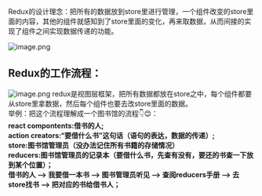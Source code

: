 Redux的设计理念：把所有的数据放到store里进行管理，一个组件改变的store里面的内容，其他的组件就感知到了store里面的变化，再来取数据，从而间接的实现了组件之间实现数据传递的功能。

![image.png](https://upload-images.jianshu.io/upload_images/12442612-1f405596e949e40b.png?imageMogr2/auto-orient/strip%7CimageView2/2/w/1240)
## Redux的工作流程：
![image.png](https://upload-images.jianshu.io/upload_images/12442612-5cc80d90e7662b94.png?imageMogr2/auto-orient/strip%7CimageView2/2/w/1240)
redux是视图层框架，把所有数据都放在store之中，每个组件都要从store里拿数据，然后每个组件也要去改store里面的数据。<br>举例：把这个流程理解成一个图书馆的流程👇😊：<br>**react compontents:借书的人;**<br>**action creators:“要借什么书”这句话（语句的表达，数据的传递）;**<br>**store:图书馆管理员（没办法记住所有书籍的存储情况）**<br>**reducers:图书馆管理员的记录本（要借什么书，先查有没有，要还的书查一下放到某个位置）；**<br>**借书的人 --> 我要借一本书 --> 图书管理员听见 --> 查阅reducers手册 --> 去store找书  --> 把对应的书给借书人；**